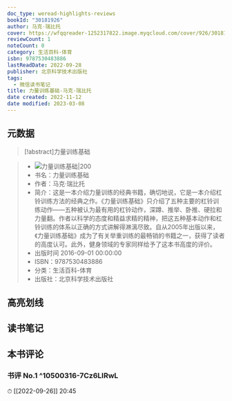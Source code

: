 ```yaml
---
doc_type: weread-highlights-reviews
bookId: "30181926"
author: 马克·瑞比托
cover: https://wfqqreader-1252317822.image.myqcloud.com/cover/926/30181926/t7_30181926.jpg
reviewCount: 1
noteCount: 0
category: 生活百科-体育
isbn: 9787530483886
lastReadDate: 2022-09-28
publisher: 北京科学技术出版社
tags:
  - 微信读书笔记
title: 力量训练基础-马克·瑞比托
date created: 2022-11-12
date modified: 2023-03-08
---
```


## 元数据

>[!abstract]力量训练基础

> - ![力量训练基础|200](https://wfqqreader-1252317822.image.myqcloud.com/cover/926/30181926/t7_30181926.jpg)
> - 书名：力量训练基础
> - 作者：马克·瑞比托
> - 简介：这是一本介绍力量训练的经典书籍，确切地说，它是一本介绍杠铃训练方法的经典之作。《力量训练基础》只介绍了五种主要的杠铃训练动作——五种被认为最有用的杠铃动作，深蹲、推举、卧推、硬拉和力量翻。作者以科学的态度和精益求精的精神，把这五种基本动作和杠铃训练的体系以正确的方式讲解得淋漓尽致。自从2005年出版以来，《力量训练基础》成为了有关举重训练的最畅销的书籍之一，获得了读者的高度认可。此外，健身领域的专家同样给予了这本书高度的评价。
> - 出版时间 2016-09-01 00:00:00
> - ISBN：9787530483886
> - 分类：生活百科-体育
> - 出版社：北京科学技术出版社

## 高亮划线

## 读书笔记

## 本书评论

### 书评 No.1 ^10500316-7Cz6LIRwL

⏱ [[2022-09-26]] 20:45
